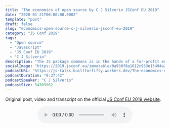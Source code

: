 ```yaml
---
title: "The economics of open source by C J Silverio JSConf EU 2019"
date: "2020-01-21T00:00:00.000Z"
template: "post"
draft: false
slug: "economics-open-source-c-j-silverio-jsconf-eu-2019"
category: "JS Conf 2019"
tags:
  - "Open source"
  - "Javascript"
  - "JS Conf EU 2019"
  - "C J Silverio"
description: "The JS package commons is in the hands of a for-profit entity. We trust npm with our shared code, but we have no way to hold npm accountable for its behavior. A trust-based system cannot function without accountability, but somebody still has to pay for the servers. How did we get here, and what should JavaScript do now?"
socialImage: "https://2019.jsconf.eu/immutable/0a930f8a1612c953e15494a2f350d98ed949b2de/images/cms/c-j-silverio-a284665d-1000-square.jpg"
podcastURL: "https://js-talks.builtforfifty.workers.dev/The-economics-of-open-source-by-C-J-Silverio-JSConf-EU-2019.mp3"
podcastDuration: "0:37:42"
podcastSpeaker: "C J Silverio"
podcastSize: 54309962
---
```


Original post, video and transcript on the official [JS Conf EU 2019 website](https://2019.jsconf.eu/c-j-silverio/the-economics-of-open-source.html).

<!-- End of podcast preview -->

<div style="text-align: center">
	<audio controls="controls">
		<source type="audio/mp3" src="https://js-talks.builtforfifty.workers.dev/The-economics-of-open-source-by-C-J-Silverio-JSConf-EU-2019.mp3"></source>
		<p>Your browser does not support the audio element.</p>
	</audio>
</div>
